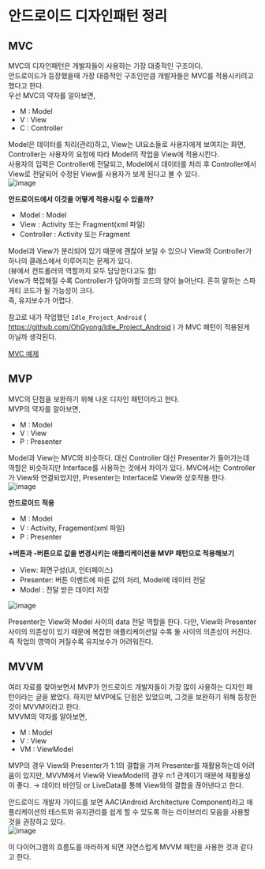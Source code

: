 # 안드로이드 디자인패턴 정리

## MVC
MVC의 디자인패턴은 개발자들이 사용하는 가장 대중적인 구조이다.</br>
안드로이드가 등장했을때 가장 대중적인 구조인만큼 개발자들은 MVC를 적용시키려고 했다고 한다.</br>
우선 MVC의 약자를 알아보면,
- M : Model
- V : View
- C : Controller

Model은 데이터를 처리(관리)하고, View는 UI요소들로 사용자에게 보여지는 화면, Controller는 사용자의 요청에 따라 Model의 작업을 View에 적용시킨다.</br>
사용자의 입력은 Controller에 전달되고, Model에서 데이터를 처리 후 Controller에서 View로 전달되어 수정된 View를 사용자가 보게 된다고 볼 수 있다.</br>
![image](https://user-images.githubusercontent.com/52282493/125837106-b3eb4d42-8bef-4612-bbee-859d6d7023c3.png)


**안드로이드에서 이것을 어떻게 적용시킬 수 있을까?**
- Model : Model
- View : Activity 또는 Fragment(xml 파일) 
- Controller : Activity 또는 Fragment

Model과 View가 분리되어 있기 때문에 괜찮아 보일 수 있으나 View와 Controller가 하나의 클래스에서 이루어지는 문제가 있다.</br>
(뷰에서 컨트롤러의 역할까지 모두 담당한다고도 함)</br>
View가 복잡해질 수록 Controller가 담아야할 코드의 양이 늘어난다. 흔히 말하는 스파게티 코드가 될 가능성이 크다.</br>
즉, 유지보수가 어렵다.</br>

참고로 내가 작업했던 `Idle_Project_Android` ( https://github.com/OhGyong/Idle_Project_Android ) 가 MVC 패턴이 적용된게 아닐까 생각된다.</br>

[MVC 예제](https://github.com/OhGyong/Android_Study/tree/master/Android%20Design%20Patterns/MVC_Example)

## MVP
MVC의 단점을 보완하기 위해 나온 디자인 패턴이라고 한다.</br>
MVP의 약자를 알아보면,
- M : Model
- V : View
- P : Presenter

Model과 View는 MVC와 비슷하다. 대신 Controller 대신 Presenter가 들어가는데 역할은 비슷하지만 Interface를 사용하는 것에서 차이가 있다. MVC에서는 Controller가 View와 연결되었지만, Presenter는 Interface로 View와 상호작용 한다.</br>
![image](https://user-images.githubusercontent.com/52282493/126066034-9083e940-137e-4cee-9913-20327d451298.png)

**안드로이드 적용**
- M : Model
- V : Activity, Fragement(xml 파일)
- P : Presenter

**+버튼과 -버튼으로 값을 변경시키는 애플리케이션을 MVP 패턴으로 적용해보기**
- View: 화면구성(UI, 인터페이스)
- Presenter: 버튼 이벤트에 따른 값의 처리, Model에 데이터 전달
- Model : 전달 받은 데이터 저장

![image](https://user-images.githubusercontent.com/52282493/126065845-54061665-cabf-4dce-bba9-6d07a6260210.png)


Presenter는 View와 Model 사이의 data 전달 역할을 한다. 다만, View와 Presenter 사이의 의존성이 있기 때문에 복잡한 애플리케이션일 수록 둘 사이의 의존성이 커진다. 즉 작업의 영역이 커질수록 유지보수가 어려워진다.

## MVVM
여러 자료를 찾아보면서 MVP가 안드로이드 개발자들이 가장 많이 사용하는 디자인 패턴이라는 글을 봤었다. 하지만 MVP에도 단점은 있었으며, 그것을 보완하기 위해 등장한 것이 MVVM이라고 한다.</br>
MVVM의 약자를 알아보면,
- M : Model
- V : View
- VM : ViewModel

MVP의 경우 View와 Presenter가 1:1의 결합을 가져 Presenter를 재활용하는데 어려움이 있지만, MVVM에서 View와 ViewModel의 경우 n:1 관계이기 때문에 재활용성이 좋다. → 데이터 바인딩 or LiveData를 통해 View와의 결합을 끊어낸다고 한다.

안드로이드 개발자 가이드를 보면 AAC(Android Architecture Component)라고 애플리케이션의 테스트와 유지관리를 쉽게 할 수 있도록 하는 라이브러리 모음을 사용할 것을 권장하고 있다.</br>
![image](https://user-images.githubusercontent.com/52282493/126359875-92055e0e-075a-446e-b6ba-beed4146c792.png)

이 다이어그램의 흐름도를 따라하게 되면 자연스럽게 MVVM 패턴을 사용한 것과 같다고 한다.</br>
